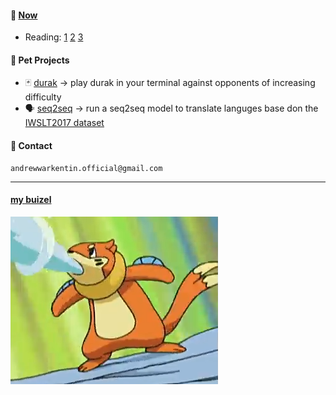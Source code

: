 #### 📌 [Now](https://nownownow.com/about)
 - Reading: [1](https://link.springer.com/book/10.1007/978-3-031-84837-7) [2](https://www.amazon.com/Elevating-Machine-Learning-Techniques-Mastering/dp/B0DCJX4WX1) [3](https://github.com/PacktPublishing/Spring-System-Design-in-Practice/tree/main)

#### 🐾 Pet Projects
- 🃏 [durak](https://github.com/TESTMECS/durak) -> play durak in your terminal against opponents of increasing difficulty
- 🗣 [seq2seq](https://github.com/TESTMECS/seq2seq) -> run a seq2seq model to translate languges base don the [IWSLT2017 dataset](https://huggingface.co/datasets/IWSLT/iwslt2017)

#### 📧 Contact
```
andrewwarkentin.official@gmail.com
```
---
#### [my buizel](https://buizel.net/)
[![mybuizel](mybui.png)](https://buizel.net/)

